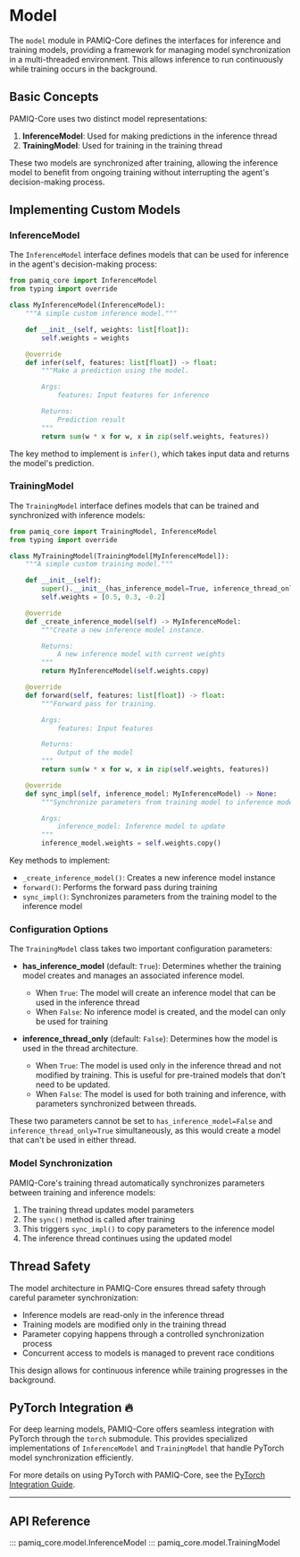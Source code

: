 # Model

The `model` module in PAMIQ-Core defines the interfaces for inference and training models, providing a framework for managing model synchronization in a multi-threaded environment. This allows inference to run continuously while training occurs in the background.

## Basic Concepts

PAMIQ-Core uses two distinct model representations:

1. **InferenceModel**: Used for making predictions in the inference thread
2. **TrainingModel**: Used for training in the training thread

These two models are synchronized after training, allowing the inference model to benefit from ongoing training without interrupting the agent's decision-making process.

## Implementing Custom Models

### InferenceModel

The `InferenceModel` interface defines models that can be used for inference in the agent's decision-making process:

```python
from pamiq_core import InferenceModel
from typing import override

class MyInferenceModel(InferenceModel):
    """A simple custom inference model."""

    def __init__(self, weights: list[float]):
        self.weights = weights

    @override
    def infer(self, features: list[float]) -> float:
        """Make a prediction using the model.

        Args:
            features: Input features for inference

        Returns:
            Prediction result
        """
        return sum(w * x for w, x in zip(self.weights, features))
```

The key method to implement is `infer()`, which takes input data and returns the model's prediction.

### TrainingModel

The `TrainingModel` interface defines models that can be trained and synchronized with inference models:

```python
from pamiq_core import TrainingModel, InferenceModel
from typing import override

class MyTrainingModel(TrainingModel[MyInferenceModel]):
    """A simple custom training model."""

    def __init__(self):
        super().__init__(has_inference_model=True, inference_thread_only=False)
        self.weights = [0.5, 0.3, -0.2]

    @override
    def _create_inference_model(self) -> MyInferenceModel:
        """Create a new inference model instance.

        Returns:
            A new inference model with current weights
        """
        return MyInferenceModel(self.weights.copy)

    @override
    def forward(self, features: list[float]) -> float:
        """Forward pass for training.

        Args:
            features: Input features

        Returns:
            Output of the model
        """
        return sum(w * x for w, x in zip(self.weights, features))

    @override
    def sync_impl(self, inference_model: MyInferenceModel) -> None:
        """Synchronize parameters from training model to inference model.

        Args:
            inference_model: Inference model to update
        """
        inference_model.weights = self.weights.copy()
```

Key methods to implement:

- `_create_inference_model()`: Creates a new inference model instance
- `forward()`: Performs the forward pass during training
- `sync_impl()`: Synchronizes parameters from the training model to the inference model

### Configuration Options

The `TrainingModel` class takes two important configuration parameters:

- **has_inference_model** (default: `True`): Determines whether the training model creates and manages an associated inference model.

    - When `True`: The model will create an inference model that can be used in the inference thread
    - When `False`: No inference model is created, and the model can only be used for training

- **inference_thread_only** (default: `False`): Determines how the model is used in the thread architecture.

    - When `True`: The model is used only in the inference thread and not modified by training. This is useful for pre-trained models that don't need to be updated.
    - When `False`: The model is used for both training and inference, with parameters synchronized between threads.

These two parameters cannot be set to `has_inference_model=False` and `inference_thread_only=True` simultaneously, as this would create a model that can't be used in either thread.

### Model Synchronization

PAMIQ-Core's training thread automatically synchronizes parameters between training and inference models:

1. The training thread updates model parameters
2. The `sync()` method is called after training
3. This triggers `sync_impl()` to copy parameters to the inference model
4. The inference thread continues using the updated model

## Thread Safety

The model architecture in PAMIQ-Core ensures thread safety through careful parameter synchronization:

- Inference models are read-only in the inference thread
- Training models are modified only in the training thread
- Parameter copying happens through a controlled synchronization process
- Concurrent access to models is managed to prevent race conditions

This design allows for continuous inference while training progresses in the background.

## PyTorch Integration 🔥

For deep learning models, PAMIQ-Core offers seamless integration with PyTorch through the `torch` submodule. This provides specialized implementations of `InferenceModel` and `TrainingModel` that handle PyTorch model synchronization efficiently.

For more details on using PyTorch with PAMIQ-Core, see the [PyTorch Integration Guide](./torch.md).

______________________________________________________________________

## API Reference

::: pamiq_core.model.InferenceModel
::: pamiq_core.model.TrainingModel
